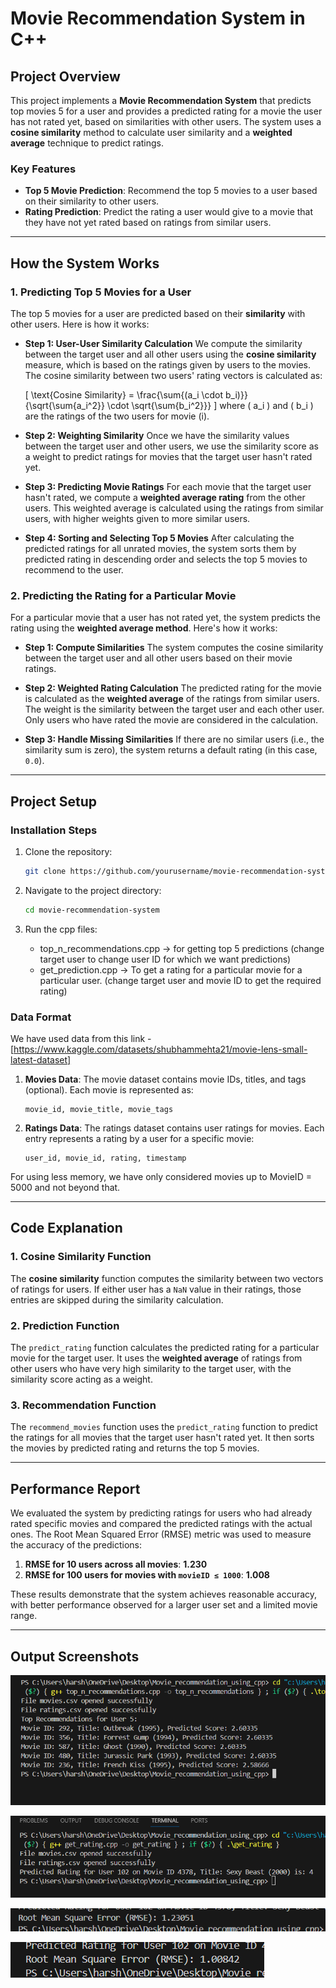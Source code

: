 # Movie Recommendation System in C++

## Project Overview

This project implements a **Movie Recommendation System** that predicts top movies 5 for a user and provides a predicted rating for a movie the user has not rated yet, based on similarities with other users. The system uses a **cosine similarity** method to calculate user similarity and a **weighted average** technique to predict ratings.

### Key Features
- **Top 5 Movie Prediction**: Recommend the top 5 movies to a user based on their similarity to other users.
- **Rating Prediction**: Predict the rating a user would give to a movie that they have not yet rated based on ratings from similar users.

---

## How the System Works

### 1. **Predicting Top 5 Movies for a User**

The top 5 movies for a user are predicted based on their **similarity** with other users. Here is how it works:

- **Step 1: User-User Similarity Calculation**
  We compute the similarity between the target user and all other users using the **cosine similarity** measure, which is based on the ratings given by users to the movies. The cosine similarity between two users' rating vectors is calculated as:
  
  \[
  \text{Cosine Similarity} = \frac{\sum{(a_i \cdot b_i)}}{\sqrt{\sum{a_i^2}} \cdot \sqrt{\sum{b_i^2}}}
  \]
  where \( a_i \) and \( b_i \) are the ratings of the two users for movie \(i\).

- **Step 2: Weighting Similarity**
  Once we have the similarity values between the target user and other users, we use the similarity score as a weight to predict ratings for movies that the target user hasn't rated yet.

- **Step 3: Predicting Movie Ratings**
  For each movie that the target user hasn't rated, we compute a **weighted average rating** from the other users. This weighted average is calculated using the ratings from similar users, with higher weights given to more similar users.

- **Step 4: Sorting and Selecting Top 5 Movies**
  After calculating the predicted ratings for all unrated movies, the system sorts them by predicted rating in descending order and selects the top 5 movies to recommend to the user.

### 2. **Predicting the Rating for a Particular Movie**

For a particular movie that a user has not rated yet, the system predicts the rating using the **weighted average method**. Here's how it works:

- **Step 1: Compute Similarities**
  The system computes the cosine similarity between the target user and all other users based on their movie ratings.

- **Step 2: Weighted Rating Calculation**
  The predicted rating for the movie is calculated as the **weighted average** of the ratings from similar users. The weight is the similarity between the target user and each other user. Only users who have rated the movie are considered in the calculation.

- **Step 3: Handle Missing Similarities**
  If there are no similar users (i.e., the similarity sum is zero), the system returns a default rating (in this case, `0.0`).

---

## Project Setup

### Installation Steps
1. Clone the repository:
   ```bash
   git clone https://github.com/yourusername/movie-recommendation-system.git
   ```
   
2. Navigate to the project directory:
   ```bash
   cd movie-recommendation-system
   ```

3. Run the cpp files:
   - top_n_recommendations.cpp -> for getting top 5 predictions (change target user to change user ID for which we want predictions)
   - get_prediction.cpp -> To get a rating for a particular movie for a particular user. (change target user and movie ID to get the required rating)

### Data Format

We have used data from this link - [https://www.kaggle.com/datasets/shubhammehta21/movie-lens-small-latest-dataset]

1. **Movies Data**: The movie dataset contains movie IDs, titles, and tags (optional). Each movie is represented as:
   ```csv
   movie_id, movie_title, movie_tags
   ```

2. **Ratings Data**: The ratings dataset contains user ratings for movies. Each entry represents a rating by a user for a specific movie:
   ```csv
   user_id, movie_id, rating, timestamp
   ```

For using less memory, we have only considered movies up to MovieID = 5000 and not beyond that.

---

## Code Explanation

### 1. **Cosine Similarity Function**

The **cosine similarity** function computes the similarity between two vectors of ratings for users. If either user has a `NaN` value in their ratings, those entries are skipped during the similarity calculation.

### 2. **Prediction Function**

The `predict_rating` function calculates the predicted rating for a particular movie for the target user. It uses the **weighted average** of ratings from other users who have very high similarity to the target user, with the similarity score acting as a weight.

### 3. **Recommendation Function**

The `recommend_movies` function uses the `predict_rating` function to predict the ratings for all movies that the target user hasn't rated yet. It then sorts the movies by predicted rating and returns the top 5 movies.

---

## Performance Report

We evaluated the system by predicting ratings for users who had already rated specific movies and compared the predicted ratings with the actual ones. The Root Mean Squared Error (RMSE) metric was used to measure the accuracy of the predictions:

1. **RMSE for 10 users across all movies**: **1.230**  
2. **RMSE for 100 users for movies with `movieID ≤ 1000`**: **1.008**  

These results demonstrate that the system achieves reasonable accuracy, with better performance observed for a larger user set and a limited movie range.

---

##  Output Screenshots

![Top 5 Predictions](0_top_n.png)

![Image Description](0_get_prediction.png)

![Image Description](0_rmse1.png)

![Image Description](0_rmse2.png)

